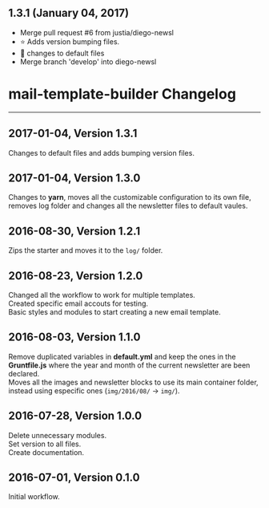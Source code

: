 ## 1.3.1 (January 04, 2017)
  - Merge pull request #6 from justia/diego-newsl
  - :star: Adds version bumping files.
  - :memo: changes to default files
  - Merge branch 'develop' into diego-newsl


# mail-template-builder Changelog

---

## 2017-01-04, Version 1.3.1
Changes to default files and adds bumping version files.

## 2017-01-04, Version 1.3.0
Changes to **yarn**, moves all the customizable configuration to its own file, removes log folder and changes all the newsletter files to default vaules.

## 2016-08-30, Version 1.2.1
Zips the starter and moves it to the `log/` folder.

## 2016-08-23, Version 1.2.0
Changed all the workflow to work for multiple templates. <br> Created specific email accouts for testing. <br> Basic styles and modules to start creating a new email template.

## 2016-08-03, Version 1.1.0
Remove duplicated variables in **default.yml** and keep the ones in the **Gruntfile.js** where the year and month of the current newsletter are been declared. <br> Moves all the images and newsletter blocks to use its main container folder, instead using especific ones (`img/2016/08/` → `img/`).

## 2016-07-28, Version 1.0.0
Delete unnecessary modules. <br> Set version to all files. <br> Create documentation.

## 2016-07-01, Version 0.1.0
Initial workflow.
